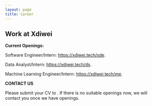 ```yaml
---
layout: page
title: Career
---
```

<div class="col-lg-12 text-center">
	<h2 class="section-heading text-uppercase">Work at Xdiwei</h2>
</div>


**Current Openings:**

Software Engineer/Intern: <https://xdiwei.tech/sde>.

Data Analyst/Intern: <https://xdiwei.tech/ds>.

Machine Learning Engineer/Intern: <https://xdiwei.tech/me>.


**CONTACT US**

Please submit your CV to <a href="mailto:{{ hro@xdiwei.onmicrosoft.com }}"></a>. If there is no suitable openings now, we will contact you once we have openings.


